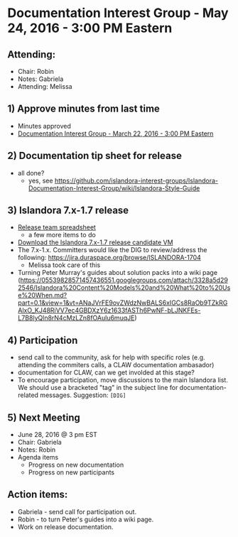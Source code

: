 # Documentation Interest Group - May 24, 2016 - 3:00 PM Eastern

## Attending:
* Chair: Robin
* Notes: Gabriela
* Attending: Melissa

## 1) Approve minutes from last time
* Minutes approved
* [Documentation Interest Group - March 22, 2016 - 3:00 PM Eastern](https://github.com/islandora-interest-groups/Islandora-Documentation-Interest-Group/blob/master/meetings/2016/Meeting-Notes-2016-03-22.md)


## 2) Documentation tip sheet for release
* all done?
	* yes, see https://github.com/islandora-interest-groups/Islandora-Documentation-Interest-Group/wiki/Islandora-Style-Guide

## 3) Islandora 7.x-1.7 release
* [Release team spreadsheet](https://docs.google.com/spreadsheets/d/1PRv2Xo-sNE_sDJHUT5OvTXmNiSHnkdJgwo7VsFkIUgY/edit?pref=2&pli=1#gid=2093695402)
	* a few more items to do
* [Download the Islandora 7.x-1.7 release candidate VM](http://alpha.library.yorku.ca/releases/7.x-1.7/Islandora_7.x-1.7_RC1.ova)
* The 7.x-1.x. Committers would like the DIG to review/address the following: https://jira.duraspace.org/browse/ISLANDORA-1704
	* Melissa took care of this
* Turning Peter Murray's guides about solution packs into a wiki page (https://05539828571457436551.googlegroups.com/attach/3328a5d292546/Islandora%20Content%20Models%20and%20What%20to%20Use%20When.md?part=0.1&view=1&vt=ANaJVrFE9ovZWdzNwBALS6xIGCs8RaOb9TZkRGAlxO_KJ48RiVV7ec4GBDXzY6z1633fASTh6PwNF-bLJNKFEs-L7B8lyQln8rN4cMzLZn8fOAulu6muqJE)	

## 4) Participation
* send call to the community, ask for help with specific roles (e.g. attending the commiters calls, a CLAW documentation ambasador)
* documentation for CLAW, can we get involded at this stage? 
* To encourage participation, move discussions to the main Islandora list. We should use a bracketed "tag" in the subject line for documentation-related messages. Suggestion: `[DIG]`

## 5) Next Meeting
* June 28, 2016 @ 3 pm EST
* Chair: Gabriela
* Notes: Robin
* Agenda items
	* Progress on new documentation
	* Progress on new participants

## Action items:
* Gabriela - send call for participation out.
* Robin - to turn Peter's guides into a wiki page.
* Work on release documentation.
